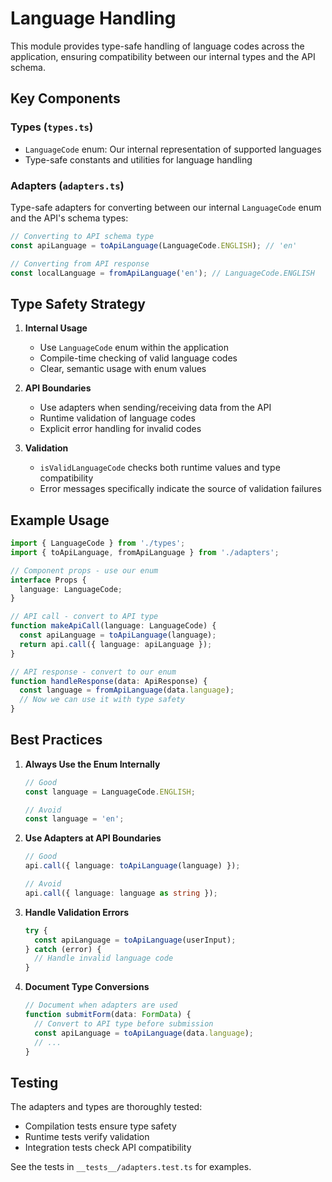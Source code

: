 # Language Handling

This module provides type-safe handling of language codes across the application, ensuring compatibility between our internal types and the API schema.

## Key Components

### Types (`types.ts`)

- `LanguageCode` enum: Our internal representation of supported languages
- Type-safe constants and utilities for language handling

### Adapters (`adapters.ts`)

Type-safe adapters for converting between our internal `LanguageCode` enum and the API's schema types:

```typescript
// Converting to API schema type
const apiLanguage = toApiLanguage(LanguageCode.ENGLISH); // 'en'

// Converting from API response
const localLanguage = fromApiLanguage('en'); // LanguageCode.ENGLISH
```

## Type Safety Strategy

1. **Internal Usage**

   - Use `LanguageCode` enum within the application
   - Compile-time checking of valid language codes
   - Clear, semantic usage with enum values

2. **API Boundaries**

   - Use adapters when sending/receiving data from the API
   - Runtime validation of language codes
   - Explicit error handling for invalid codes

3. **Validation**
   - `isValidLanguageCode` checks both runtime values and type compatibility
   - Error messages specifically indicate the source of validation failures

## Example Usage

```typescript
import { LanguageCode } from './types';
import { toApiLanguage, fromApiLanguage } from './adapters';

// Component props - use our enum
interface Props {
  language: LanguageCode;
}

// API call - convert to API type
function makeApiCall(language: LanguageCode) {
  const apiLanguage = toApiLanguage(language);
  return api.call({ language: apiLanguage });
}

// API response - convert to our enum
function handleResponse(data: ApiResponse) {
  const language = fromApiLanguage(data.language);
  // Now we can use it with type safety
}
```

## Best Practices

1. **Always Use the Enum Internally**

   ```typescript
   // Good
   const language = LanguageCode.ENGLISH;

   // Avoid
   const language = 'en';
   ```

2. **Use Adapters at API Boundaries**

   ```typescript
   // Good
   api.call({ language: toApiLanguage(language) });

   // Avoid
   api.call({ language: language as string });
   ```

3. **Handle Validation Errors**

   ```typescript
   try {
     const apiLanguage = toApiLanguage(userInput);
   } catch (error) {
     // Handle invalid language code
   }
   ```

4. **Document Type Conversions**
   ```typescript
   // Document when adapters are used
   function submitForm(data: FormData) {
     // Convert to API type before submission
     const apiLanguage = toApiLanguage(data.language);
     // ...
   }
   ```

## Testing

The adapters and types are thoroughly tested:

- Compilation tests ensure type safety
- Runtime tests verify validation
- Integration tests check API compatibility

See the tests in `__tests__/adapters.test.ts` for examples.

